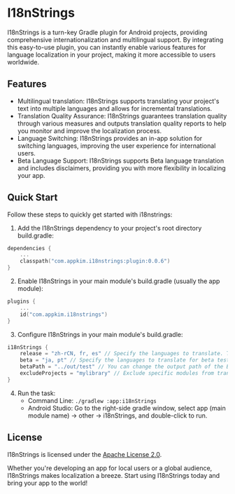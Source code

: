 # I18nStrings

I18nStrings is a turn-key Gradle plugin for Android projects, providing comprehensive internationalization and multilingual support. By integrating this easy-to-use plugin, you can instantly enable various features for language localization in your project, making it more accessible to users worldwide.

## Features

- Multilingual translation: I18nStrings supports translating your project's text into multiple languages and allows for incremental translations.
- Translation Quality Assurance: I18nStrings guarantees translation quality through various measures and outputs translation quality reports to help you monitor and improve the localization process.
- Language Switching: I18nStrings provides an in-app solution for switching languages, improving the user experience for international users.
- Beta Language Support: I18nStrings supports Beta language translation and includes disclaimers, providing you with more flexibility in localizing your app.

## Quick Start

Follow these steps to quickly get started with i18nstrings:

1. Add the I18nStrings dependency to your project's root directory build.gradle:
```kotlin
dependencies {
    ...
    classpath("com.appkim.i18nstrings:plugin:0.0.6")
}
```

2. Enable I18nStrings in your main module's build.gradle (usually the app module):
```kotlin
plugins {
    ...
    id("com.appkim.i18nstrings")
}
```

3. Configure I18nStrings in your main module's build.gradle:
```kotlin
i18nStrings {
    release = "zh-rCN, fr, es" // Specify the languages to translate. The translation files will be output to the corresponding values folders.
    beta = "ja, pt" // Specify the languages to translate for beta testing. The translation files will be output to the main project's assets directory by default.
    betaPath = "../out/test" // You can change the output path of the Beta translation files.
    excludeProjects = "mylibrary" // Exclude specific modules from translation (by default, all modules are translated).
}
```

4. Run the task:
    - Command Line: `./gradlew :app:i18nStrings`
    - Android Studio: Go to the right-side gradle window, select app (main module name) -> other -> i18nStrings, and double-click to run.

## License

I18nStrings is licensed under the [Apache License 2.0](https://www.apache.org/licenses/LICENSE-2.0).

Whether you're developing an app for local users or a global audience, I18nStrings makes localization a breeze. Start using I18nStrings today and bring your app to the world!